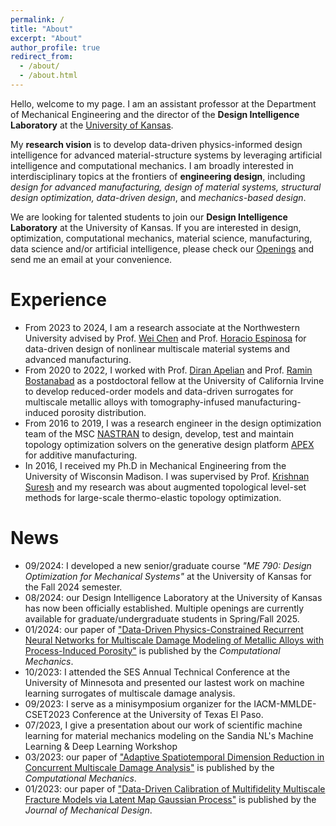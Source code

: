 ```yaml
---
permalink: /
title: "About"
excerpt: "About"
author_profile: true
redirect_from:
  - /about/
  - /about.html
---
```


Hello, welcome to my page. I am an assistant professor at the Department of Mechanical Engineering and the director of the **Design Intelligence Laboratory** at the [University of Kansas](https://me.ku.edu/people/shiguang-deng).

My **research vision** is to develop data-driven physics-informed design intelligence for advanced material-structure systems by leveraging artificial intelligence and computational mechanics.
I am broadly interested in interdisciplinary topics at the frontiers of **engineering design**, including *design for advanced manufacturing, design of material systems, structural design optimization, data-driven design*, and *mechanics-based design*.

We are looking for talented students to join our **Design Intelligence Laboratory** at the University of Kansas. If you are interested in design, optimization, computational mechanics, material science, manufacturing, data science and/or artificial intelligence, please check our [Openings](https://sdeng9.github.io/Openings/) and send me an email at your convenience.

Experience
======
* From 2023 to 2024, I am a research associate at the Northwestern University advised by Prof. [Wei Chen](https://www.mccormick.northwestern.edu/research-faculty/directory/profiles/chen-wei.html) and Prof. [Horacio Espinosa](https://www.mccormick.northwestern.edu/research-faculty/directory/profiles/espinosa-horacio.html) for data-driven design of nonlinear multiscale material systems and advanced manufacturing.
* From 2020 to 2022, I worked with Prof. [Diran Apelian](https://engineering.uci.edu/users/diran-apelian) and Prof. [Ramin Bostanabad](https://engineering.uci.edu/users/ramin-bostanabad) as a postdoctoral fellow  at the University of California Irvine to develop reduced-order models and data-driven surrogates for multiscale metallic alloys with tomography-infused manufacturing-induced porosity distribution.
* From 2016 to 2019, I was a research engineer in the design optimization team of the MSC [NASTRAN](https://hexagon.com/products/product-groups/computer-aided-engineering-software/msc-nastran) to design, develop, test and maintain topology optimization solvers on the generative design platform [APEX](https://hexagon.com/products/msc-apex-generative-design) for additive manufacturing.
* In 2016, I received my Ph.D in Mechanical Engineering from the University of Wisconsin Madison.
I was supervised by Prof. [Krishnan Suresh](https://directory.engr.wisc.edu/me/faculty/suresh_krishnan/) and my research was about augmented topological level-set methods for large-scale thermo-elastic topology optimization.
<!-- * In 2012, I received my M.Sc from the University of Wyoming where I was advised by Prof. [Mark Garnich](https://scholar.google.com/citations?user=cWBG64UAAAAJ&hl=en) on the dynamic progressive damage modeling of strain-rate effects of fiber-reinforced composites. -->


News
======
* 09/2024: I developed a new senior/graduate course *"ME 790: Design Optimization for Mechanical Systems"* at the University of Kansas for the Fall 2024 semester.
* 08/2024: our Design Intelligence Laboratory at the University of Kansas has now been officially established. Multiple openings are currently available for graduate/undergraduate students in Spring/Fall 2025.
* 01/2024: our paper of ["Data-Driven Physics-Constrained Recurrent Neural Networks for Multiscale Damage Modeling of Metallic Alloys with Process-Induced Porosity"](https://link.springer.com/article/10.1007/s00466-023-02429-1) is published by the _Computational Mechanics_.
* 10/2023: I attended the SES Annual Technical Conference at the University of Minnesota and presented our lastest work on machine learning surrogates of multiscale damage analysis.
* 09/2023: I serve as a minisymposium organizer for the IACM-MMLDE-CSET2023 Conference at the University of Texas El Paso.
* 07/2023, I give a presentation about our work of scientific machine learning for material mechanics modeling on the Sandia NL's Machine Learning & Deep Learning Workshop
* 03/2023: our paper of ["Adaptive Spatiotemporal Dimension Reduction in Concurrent Multiscale Damage Analysis"](https://link.springer.com/article/10.1007/s00466-023-02299-7) is published by the _Computational Mechanics_.
* 01/2023: our paper of ["Data-Driven Calibration of Multifidelity Multiscale Fracture Models via Latent Map Gaussian Process"](https://asmedigitalcollection.asme.org/mechanicaldesign/article/145/1/011705/1147508/Data-Driven-Calibration-of-Multifidelity) is published by the _Journal of Mechanical Design_.
